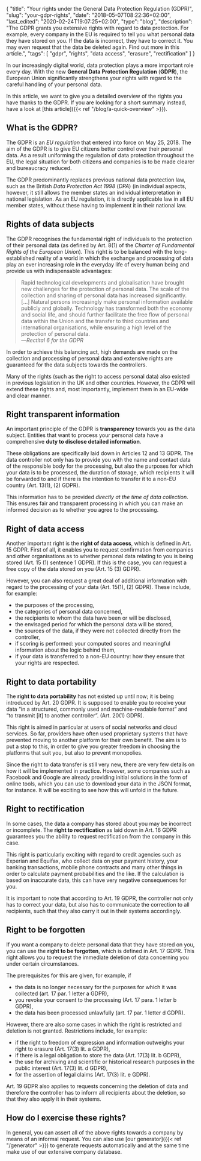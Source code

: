 {
	"title": "Your rights under the General Data Protection Regulation (GDPR)",
	"slug": "your-gdpr-rights",
	"date": "2018-05-07T08:22:36+02:00",
	"last_edited": "2020-02-24T19:07:25+02:00",
	"type": "blog",
	"description": "The GDPR grants you extensive rights with regard to data protection. For example, every company in the EU is required to tell you what personal data they have stored on you. If the data is incorrect, they have to correct it. You may even request that the data be deleted again. Find out more in this article.",
	"tags": [ "gdpr", "rights", "data access", "erasure", "rectification" ]
}

In our increasingly digital world, data protection plays a more important role every day. With the new **General Data Protection Regulation** (**GDPR**), the European Union significantly strengthens your rights with regard to the careful handling of your personal data.

In this article, we want to give you a detailed overview of the rights you have thanks to the GDPR. If you are looking for a short summary instead, have a look at [this article]({{< ref "/blog/a-quick-overview" >}}).

## What is the GDPR?

The GDPR is an *EU regulation* that entered into force on May 25, 2018. The aim of the GDPR is to give EU citizens better control over their personal data. As a result uniforming the regulation of data protection throughout the EU, the legal situation for both citizens and companies is to be made clearer and bureaucracy reduced.

The GDPR predominantly replaces previous national data protection law, such as the British *Data Protection Act 1998* (*DPA*) (in individual aspects, however, it still allows the member states an individual interpretation in national legislation. As an EU regulation, it is directly applicable law in all EU member states, without these having to implement it in their national law.

## Rights of data subjects

The GDPR recognises the fundamental right of individuals to the protection of their personal data (as defined by Art. 8(1) of the *Charter of Fundamental Rights of the European Union*). This right is to be balanced with the long-established reality of a world in which the exchange and processing of data play an ever increasing role in the everyday life of every human being and provide us with indispensable advantages:

> Rapid technological developments and globalisation have brought new challenges for the protection of personal data. The scale of the collection and sharing of personal data has increased significantly. […] Natural persons increasingly make personal information available publicly and globally. Technology has transformed both the economy and social life, and should further facilitate the free flow of personal data within the Union and the transfer to third countries and international organisations, while ensuring a high level of the protection of personal data.  
> —<cite>Rectital 6 for the GDPR</cite>

In order to achieve this balancing act, high demands are made on the collection and processing of personal data and extensive rights are guaranteed for the data subjects towards the controllers.

Many of the rights (such as the right to access personal data) also existed in previous legislation in the UK and other countries. However, the GDPR will extend these rights and, most importantly, implement them in an EU-wide and clear manner.

## Right transparent information

An important principle of the GDPR is **transparency** towards you as the data subject. Entities that want to process your personal data have a comprehensive **duty to disclose detailed information**.

These obligations are specifically laid down in Articles 12 and 13 GDPR. The data controller not only has to provide you with the name and contact data of the responsible body for the processing, but also the purposes for which your data is to be processed, the duration of storage, which recipients it will be forwarded to and if there is the intention to transfer it to a non-EU country (Art. 13(1), (2) GDPR).

This information has to be provided *directly at the time of data collection*. This ensures fair and transparent processing in which you can make an informed decision as to whether you agree to the processing.

## Right of data access

Another important right is the **right of data access**, which is defined in Art. 15 GDPR. First of all, it enables you to request confirmation from companies and other organisations as to whether personal data relating to you is being stored (Art. 15 (1) sentence 1 GDPR). If this is the case, you can request a free copy of the data stored on you (Art. 15 (3) GDPR).

However, you can also request a great deal of additional information with regard to the processing of your data (Art. 15(1), (2) GDPR). These include, for example:

* the purposes of the processing,
* the categories of personal data concerned,
* the recipients to whom the data have been or will be disclosed,
* the envisaged period for which the personal data will be stored,
* the sources of the data, if they were not collected directly from the controller,
* if scoring is performed: your computed scores and meaningful information about the logic behind them,
* if your data is transferred to a non-EU country: how they ensure that your rights are respected.

## Right to data portability

The **right to data portability** has not existed up until now; it is being introduced by Art. 20 GDPR. It is supposed to enable you to receive your data “in a structured, commonly used and machine-readable format” and “to transmit [it] to another controller”. (Art. 20(1) GDPR).

This right is aimed in particular at users of social networks and cloud services. So far, providers have often used proprietary systems that have prevented moving to another platform for their own benefit. The aim is to put a stop to this, in order to give you greater freedom in choosing the platforms that suit you, but also to prevent monopolies.

Since the right to data transfer is still very new, there are very few details on how it will be implemented in practice. However, some companies such as Facebook and Google are already providing initial solutions in the form of online tools, which you can use to download your data in the JSON format, for instance. It will be exciting to see how this will unfold in the future.

## Right to rectification

In some cases, the data a company has stored about you may be incorrect or incomplete. The **right to rectification** as laid down in Art. 16 GDPR guarantees you the ability to request rectification from the company in this case.

This right is particularly exciting with regard to credit agencies such as Experian and Equifax, who collect data on your payment history, your banking transactions, mobile phone contracts and many other things in order to calculate payment probabilities and the like. If the calculation is based on inaccurate data, this can have very negative consequences for you.

It is important to note that according to Art. 19 GDPR, the controller not only has to correct your data, but also has to communicate the correction to all recipients, such that they also carry it out in their systems accordingly.

## Right to be forgotten

If you want a company to delete personal data that they have stored on you, you can use the **right to be forgotten**, which is defined in Art. 17 GDPR. This right allows you to request the immediate deletion of data concerning you under certain circumstances.

The prerequisites for this are given, for example, if

* the data is no longer necessary for the purposes for which it was collected (art. 17 par. 1 letter a GDPR),
* you revoke your consent to the processing (Art. 17 para. 1 letter b GDPR),
* the data has been processed unlawfully (art. 17 par. 1 letter d GDPR).

However, there are also some cases in which the right is restricted and deletion is not granted. Restrictions include, for example:

* if the right to freedom of expression and information outweighs your right to erasure (Art. 17(3) lit. a GDPR),
* if there is a legal obligation to store the data (Art. 17(3) lit. b GDPR),
* the use for archiving and scientific or historical research purposes in the public interest (Art. 17(3) lit. d GDPR),
* for the assertion of legal claims (Art. 17(3) lit. e GDPR).

Art. 19 GDPR also applies to requests concerning the deletion of data and therefore the controller has to inform all recipients about the deletion, so that they also apply it in their systems.

## How do I exercise these rights?

In general, you can assert all of the above rights towards a company by means of an informal request. You can also use [our generator]({{< ref "/generator" >}}) to generate requests automatically and at the same time make use of our extensive company database.

<!-- TODO: Write and link article. -->
